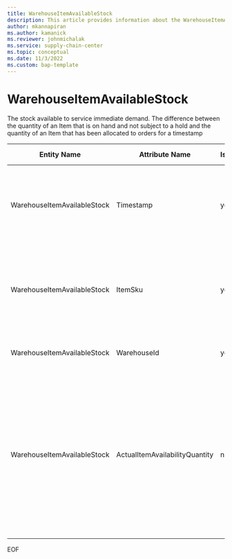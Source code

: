 ```yaml
---
title: WarehouseItemAvailableStock
description: This article provides information about the WarehouseItemAvailableStock entity.
author: mkannapiran
ms.author: kamanick
ms.reviewer: johnmichalak
ms.service: supply-chain-center
ms.topic: conceptual
ms.date: 11/3/2022
ms.custom: bap-template
---
```


# WarehouseItemAvailableStock

The stock available to service immediate demand. The difference between the quantity of an Item that is on hand and not subject to a hold and the quantity of an Item that has been allocated to orders for a timestamp

| **Entity Name** | **Attribute Name** | **IsPrimaryKey** | **Data Type** | **Data Length** | **Description** |
| --- | --- | --- | --- | --- | --- |
| WarehouseItemAvailableStock | Timestamp | yes | timestamp | 14 | The timestamp that the associated information is reported, recorded or effective as-of. |
| WarehouseItemAvailableStock | ItemSku | yes | string | 20 | The Stock Keeping Unit identifier, which is typically used for inventory-related activities. |
| WarehouseItemAvailableStock | WarehouseId | yes | string | 36 | The unique identifier of a Warehouse. |
| WarehouseItemAvailableStock | ActualItemAvailabilityQuantity | no | decimal | 9 | The quantity of available items, the quantity of an Item that is on hand and not subject to a hold and the quantity of an Item that has been allocated to orders for some period of time. |

EOF
